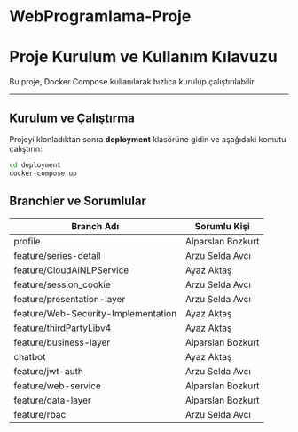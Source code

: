 # WebProgramlama-Proje

# Proje Kurulum ve Kullanım Kılavuzu

Bu proje, Docker Compose kullanılarak hızlıca kurulup çalıştırılabilir.

---

## Kurulum ve Çalıştırma

Projeyi klonladıktan sonra **deployment** klasörüne gidin ve aşağıdaki komutu çalıştırın:

```bash
cd deployment
docker-compose up
```
## Branchler ve Sorumlular

| Branch Adı                       | Sorumlu Kişi        |
|---------------------------------|---------------------|
| profile                         | Alparslan Bozkurt   |
| feature/series-detail           | Arzu Selda Avcı     |
| feature/CloudAiNLPService       | Ayaz Aktaş          |
| feature/session_cookie          | Arzu Selda Avcı     |
| feature/presentation-layer      | Arzu Selda Avcı     |
| feature/Web-Security-Implementation | Ayaz Aktaş      |
| feature/thirdPartyLibv4         | Ayaz Aktaş          |
| feature/business-layer          | Alparslan Bozkurt   |
| chatbot                        | Ayaz Aktaş          |
| feature/jwt-auth               | Arzu Selda Avcı     |
| feature/web-service            | Alparslan Bozkurt   |
| feature/data-layer             | Alparslan Bozkurt   |
| feature/rbac                   | Arzu Selda Avcı     |
